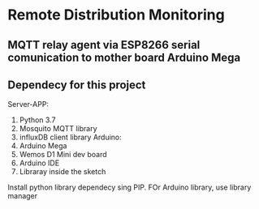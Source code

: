 # Remote Distribution Monitoring
## MQTT relay agent via ESP8266 serial comunication to mother board Arduino Mega

## Dependecy for this project
Server-APP:
1. Python 3.7
2. Mosquito MQTT library
3. influxDB client library
Arduino:
1. Arduino Mega
2. Wemos D1 Mini dev board
3. Arduino IDE
3. Libraray inside the sketch

Install python library dependecy sing PIP. FOr Arduino library, use library manager